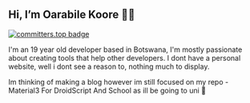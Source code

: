 ## Hi, I’m Oarabile Koore ✋🏽

[![committers.top badge](https://user-badge.committers.top/botswana/oarabiledev.svg)](https://user-badge.committers.top/botswana/oarabiledev)


I'm an 19 year old developer based in Botswana,
I'm mostly passionate about creating tools that
help other developers.
I dont have a personal website, well i dont see
a reason to, nothing much to display.


Im thinking of making a blog however im still focused
on my repo - Material3 For DroidScript
And School as ill be going to uni 🫠
##
